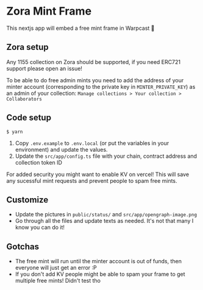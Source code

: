# Zora Mint Frame

This nextjs app will embed a free mint frame in Warpcast 🎉

## Zora setup

Any 1155 collection on Zora should be supported, if you need ERC721 support please open an issue!

To be able to do free admin mints you need to add the address of your minter account (corresponding to the private key in `MINTER_PRIVATE_KEY`) as an admin of your collection: `Manage collections > Your collection > Collaborators`

## Code setup

```
$ yarn
```

1. Copy `.env.example` to `.env.local` (or put the variables in your environment) and update the values.
2. Update the `src/app/config.ts` file with your chain, contract address and collection token ID

For added security you might want to enable KV on vercel! This will save any sucessful mint requests and prevent people to spam free mints.

## Customize

- Update the pictures in `public/status/` and `src/app/opengraph-image.png`
- Go through all the files and update texts as needed. It's not that many I know you can do it!

## Gotchas

- The free mint will run until the minter account is out of funds, then everyone will just get an error :P
- If you don't add KV people might be able to spam your frame to get multiple free mints! Didn't test tho
